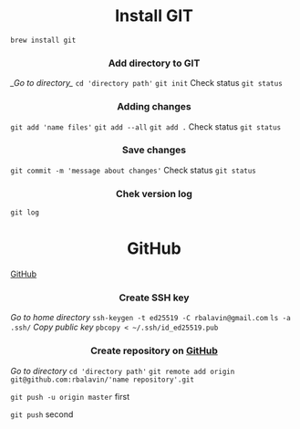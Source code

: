 <h1 align="center">Install GIT</h1>
<CODE>brew install git</CODE>
<h3 align="center">Add directory to GIT</h3>
<i>_Go to directory_</i>
<CODE>cd 'directory path'</CODE>
<CODE>git init</CODE>
Сheck status
<CODE>git status</CODE>
<h3 align="center">Adding changes</h3>
<CODE>git add 'name files'</CODE>
<CODE>git add --all</CODE>
<CODE>git add .</CODE>
Сheck status
<CODE>git status</CODE>
<h3 align="center">Save changes</h3>
<CODE>git commit -m 'message about changes'</CODE>
Сheck status
<CODE>git status</CODE>
<h3 align="center">Chek version log</h3>
<CODE>git log</CODE>

<h1 align="center">GitHub</h1>
<a href="https://github.com">GitHub</a>

<h3 align="center">Create SSH key</h3>
<i>Go to home directory</i>
<CODE>ssh-keygen -t ed25519 -C rbalavin@gmail.com</CODE>
<CODE>ls -a .ssh/</CODE>
<i>Copy public key</i>
<CODE>pbcopy < ~/.ssh/id_ed25519.pub</CODE>
<h3 align="center">Create repository on <a href="https://github.com">GitHub</a></h3>
<i>Go to directory</i>
<CODE>cd 'directory path'</CODE>
<CODE>git remote add origin git@github.com:rbalavin/'name repository'.git</CODE>
<p><CODE>git push -u origin master</CODE> first</p>
<p><CODE>git push</CODE> second</p>

